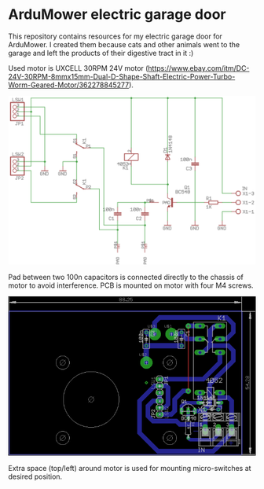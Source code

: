 # ArduMower electric garage door

This repository contains resources for my electric garage door for ArduMower. I created them because cats and other animals went to the garage and left the products of their digestive tract in it :)

Used motor is UXCELL 30RPM 24V motor (https://www.ebay.com/itm/DC-24V-30RPM-8mmx15mm-Dual-D-Shape-Shaft-Electric-Power-Turbo-Worm-Geared-Motor/362278845277).

![alt](/eagle/door_sch.png?raw=true)

Pad between two 100n capacitors is connected directly to the chassis of motor to avoid interference. PCB is mounted on motor with four M4 screws.

![alt](/eagle/door_brd.png?raw=true)

Extra space (top/left) around motor is used for mounting micro-switches at desired position.

